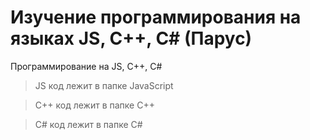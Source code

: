 # Изучение программирования на языках JS, С++, С# (Парус)
Программирование на JS, C++, C#

> JS код лежит в папке JavaScript

> C++ код лежит в папке C++

> C# код лежит в папке C#